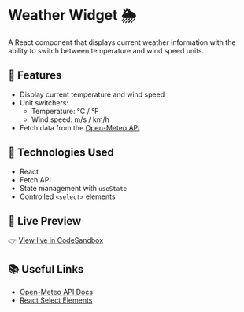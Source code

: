 # Weather Widget 🌦

A React component that displays current weather information with the ability to switch between temperature and wind speed units.

## 🔧 Features

- Display current temperature and wind speed
- Unit switchers:
  - Temperature: °C / °F
  - Wind speed: m/s / km/h
- Fetch data from the [Open-Meteo API](https://open-meteo.com/en/docs)

## 🧪 Technologies Used

- React
- Fetch API
- State management with `useState`
- Controlled `<select>` elements

## 🔗 Live Preview

👉 [View live in CodeSandbox](https://codesandbox.io/p/sandbox/hfnp37)

## 📚 Useful Links

- [Open-Meteo API Docs](https://open-meteo.com/en/docs)
- [React Select Elements](https://react.dev/reference/react-dom/components/select#controlling-a-select-box-with-a-state-variable)

